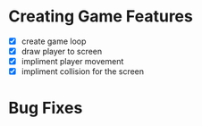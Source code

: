 # Creating Game Features
- [x] create game loop
- [x] draw player to screen
- [x] impliment player movement
- [x] impliment collision for the screen
# Bug Fixes
